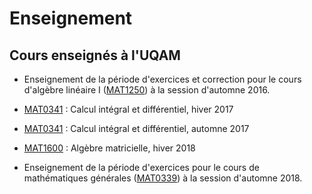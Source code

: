 # Enseignement

## Cours enseignés à l'UQAM

- Enseignement de la période d'exercices et correction pour le cours d'algèbre linéaire I ([MAT1250](https://etudier.uqam.ca/cours?sigle=MAT1250)) à la session d'automne 2016.

- [MAT0341](https://etudier.uqam.ca/cours?sigle=MAT0341) : Calcul intégral et différentiel, hiver 2017

- [MAT0341](https://etudier.uqam.ca/cours?sigle=MAT0341) : Calcul intégral et différentiel, automne 2017

- [MAT1600](https://etudier.uqam.ca/cours?sigle=MAT1600) : Algèbre matricielle, hiver 2018

- Enseignement de la période d'exercices pour le cours de mathématiques générales ([MAT0339](https://etudier.uqam.ca/cours?sigle=MAT0339)) à la session d'automne 2018.
